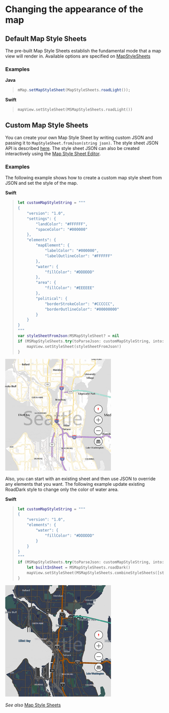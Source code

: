 # Changing the appearance of the map

## Default Map Style Sheets

The pre-built Map Style Sheets establish the fundamental mode that a map view will render in.  Available options are specified on [MapStyleSheets](../map-control-api/MapStyleSheets-class.md)

### Examples

**Java**

>```java
> mMap.setMapStyleSheet(MapStyleSheets.roadLight());
>```

**Swift**

>``` swift
> mapView.setStyleSheet(MSMapStyleSheets.roadLight())
>```

## Custom Map Style Sheets

You can create your own Map Style Sheet by writing custom JSON and passing it to `MapStyleSheet.fromJson(string json)`. The style sheet JSON API is described [here](https://docs.microsoft.com/en-us/windows/uwp/maps-and-location/elements-of-map-style-sheet). The style sheet JSON can also be created interactively using the [Map Style Sheet Editor](https://www.microsoft.com/p/map-style-sheet-editor/9nbhtcjt72ft).

### Examples

The following example shows how to create a custom map style sheet from JSON and set the style of the map.

**Swift**

> ``` swift
> let customMapStyleString = """
> {
>     "version": "1.0",
>     "settings": {
>         "landColor": "#FFFFFF",
>         "spaceColor": "#000000"
>     },
>     "elements": {
>         "mapElement": {
>             "labelColor": "#000000",
>             "labelOutlineColor": "#FFFFFF"
>         },
>         "water": {
>             "fillColor": "#DDDDDD"
>         },
>         "area": {
>             "fillColor": "#EEEEEE"
>         },
>         "political": {
>             "borderStrokeColor": "#CCCCCC",
>             "borderOutlineColor": "#00000000"
>         }
>     }
> }
> """
> var styleSheetFromJson:MSMapStyleSheet? = nil
> if (MSMapStyleSheets.try(toParseJson: customMapStyleString, into:&styleSheetFromJson)) {
>     mapView.setStyleSheet(styleSheetFromJson!)
> }
> ```

![Custom map style 1](media/change-map-styles-custom01.png)

Also, you can start with an existing sheet and then use JSON to override any elements that you want. The following example update existing RoadDark style to change only the color of water area.  

**Swift**

> ``` swift
> let customMapStyleString = """
> {
>     "version": "1.0",
>     "elements": {
>         "water": {
>             "fillColor": "#DDDDDD"
>         }
>     }
> }
> """
> if (MSMapStyleSheets.try(toParseJson: customMapStyleString, into:&styleSheetFromJson)) {
>     let builtInSheet = MSMapStyleSheets.roadDark()
>     mapView.setStyleSheet(MSMapStyleSheets.combineStyleSheets([styleSheetFromJson, builtInSheet]))
> }
> ```

![Custom Map style 2](media/change-map-styles-custom02.png)

_See also_
[Map Style Sheets](map-styles-sheets.md)
